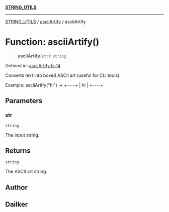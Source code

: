 [**STRING_UTILS**](../../README.md)

***

[STRING_UTILS](../../README.md) / [asciiArtify](../README.md) / asciiArtify

# Function: asciiArtify()

> **asciiArtify**(`str`): `string`

Defined in: [asciiArtify.ts:14](https://github.com/dailker/everyutil/blob/88c583cdd8386be54599315f93f88880d20b94f3/src/string/asciiArtify.ts#L14)

Converts text into boxed ASCII art (useful for CLI tools).

Example:
asciiArtify("hi") →
+----+
| hi |
+----+

## Parameters

### str

`string`

The input string.

## Returns

`string`

The ASCII art string.

## Author

## Dailker
